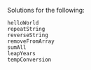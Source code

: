 Solutions for the following:

    helloWorld
    repeatString
    reverseString
    removeFromArray
    sumAll
    leapYears
    tempConversion
